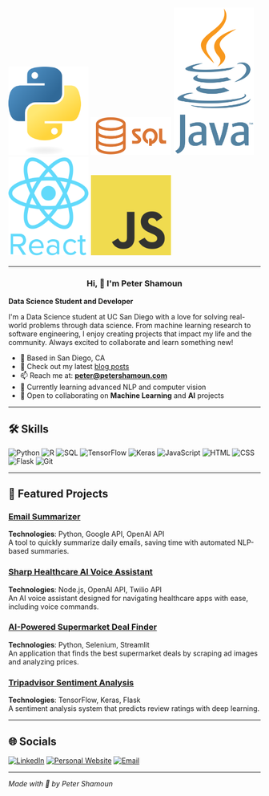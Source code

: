 ## <img src="py.png" alt="Python" width="160"/> <img src="sql.png" alt="SQL" width="160"/> <img src="java.png" alt="Java" width="160"/> <img src="react.png" alt="React" width="160"/> <img src="js.png" alt="JS" width="160"/>
---

<h3 style="text-align:center;">Hi, 👋 I'm Peter Shamoun</h3>

**Data Science Student and Developer**

I'm a Data Science student at UC San Diego with a love for solving real-world problems through data science. From machine learning research to software engineering, I enjoy creating projects that impact my life and the community. Always excited to collaborate and learn something new!

- 📍 Based in San Diego, CA
- 📖 Check out my latest [blog posts](https://petershamoun.com)
- 📫 Reach me at: **[peter@petershamoun.com](mailto:peter@petershamoun.com)**
- 🌱 Currently learning advanced NLP and computer vision
- 🤝 Open to collaborating on **Machine Learning** and **AI** projects

---

## 🛠️ Skills

![Python](https://img.shields.io/badge/-Python-3776AB?style=flat&logo=python&logoColor=white)
![R](https://img.shields.io/badge/-R-276DC3?style=flat&logo=r&logoColor=white)
![SQL](https://img.shields.io/badge/-SQL-4479A1?style=flat&logo=postgresql&logoColor=white)
![TensorFlow](https://img.shields.io/badge/-TensorFlow-FF6F00?style=flat&logo=tensorflow&logoColor=white)
![Keras](https://img.shields.io/badge/-Keras-D00000?style=flat&logo=keras&logoColor=white)
![JavaScript](https://img.shields.io/badge/-JavaScript-F7DF1E?style=flat&logo=javascript&logoColor=black)
![HTML](https://img.shields.io/badge/-HTML5-E34F26?style=flat&logo=html5&logoColor=white)
![CSS](https://img.shields.io/badge/-CSS3-1572B6?style=flat&logo=css3&logoColor=white)
![Flask](https://img.shields.io/badge/-Flask-000000?style=flat&logo=flask&logoColor=white)
![Git](https://img.shields.io/badge/-Git-F05032?style=flat&logo=git&logoColor=white)

---

## 📂 Featured Projects

### [Email Summarizer](https://github.com/yourusername/email-summarizer)
**Technologies**: Python, Google API, OpenAI API  
A tool to quickly summarize daily emails, saving time with automated NLP-based summaries.

### [Sharp Healthcare AI Voice Assistant](https://github.com/yourusername/sharp-ai-voice-assistant)
**Technologies**: Node.js, OpenAI API, Twilio API  
An AI voice assistant designed for navigating healthcare apps with ease, including voice commands.

### [AI-Powered Supermarket Deal Finder](https://github.com/yourusername/deal-finder)
**Technologies**: Python, Selenium, Streamlit  
An application that finds the best supermarket deals by scraping ad images and analyzing prices.

### [Tripadvisor Sentiment Analysis](https://github.com/yourusername/tripadvisor-sentiment-analysis)
**Technologies**: TensorFlow, Keras, Flask  
A sentiment analysis system that predicts review ratings with deep learning.

---

## 🌐 Socials

[![LinkedIn](https://img.shields.io/badge/-LinkedIn-0A66C2?style=flat&logo=linkedin&logoColor=white)](https://www.linkedin.com/in/petershamoun)
[![Personal Website](https://img.shields.io/badge/-Website-000000?style=flat&logo=web&logoColor=white)](https://petershamoun.com)
[![Email](https://img.shields.io/badge/-Email-D14836?style=flat&logo=gmail&logoColor=white)](mailto:peter@petershamoun.com)

---

*Made with 💙 by Peter Shamoun*
